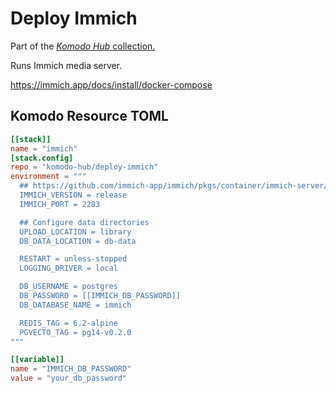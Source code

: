 # Deploy Immich

Part of the [*Komodo Hub* collection.](https://github.com/komodo-hub/komodo-hub)

Runs Immich media server.

https://immich.app/docs/install/docker-compose

## Komodo Resource TOML

```toml
[[stack]]
name = "immich"
[stack.config]
repo = "komodo-hub/deploy-immich"
environment = """
  ## https://github.com/immich-app/immich/pkgs/container/immich-server/versions?filters%5Bversion_type%5D=tagged
  IMMICH_VERSION = release
  IMMICH_PORT = 2283

  ## Configure data directories
  UPLOAD_LOCATION = library
  DB_DATA_LOCATION = db-data

  RESTART = unless-stopped
  LOGGING_DRIVER = local

  DB_USERNAME = postgres
  DB_PASSWORD = [[IMMICH_DB_PASSWORD]]
  DB_DATABASE_NAME = immich

  REDIS_TAG = 6.2-alpine
  PGVECTO_TAG = pg14-v0.2.0
"""

[[variable]]
name = "IMMICH_DB_PASSWORD"
value = "your_db_password"
```